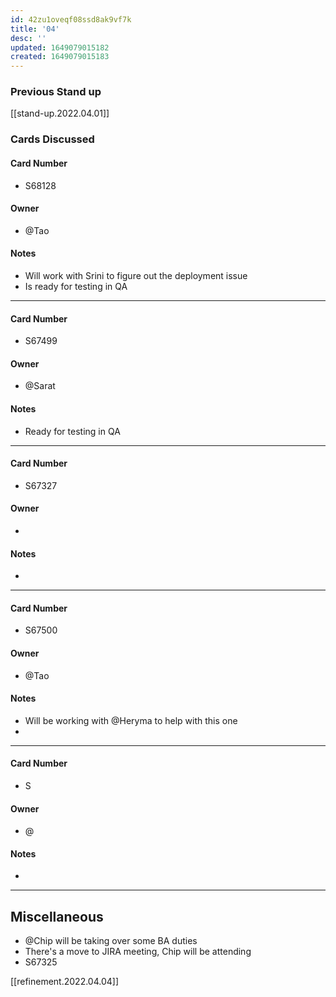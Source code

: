 ```yaml
---
id: 42zu1oveqf08ssd8ak9vf7k
title: '04'
desc: ''
updated: 1649079015182
created: 1649079015183
---
```


### Previous Stand up
[[stand-up.2022.04.01]]

### Cards Discussed
#### Card Number
- S68128
#### Owner
- @Tao 
#### Notes
- Will work with Srini to figure out the deployment issue
- Is ready for testing in QA 
---
#### Card Number
- S67499
#### Owner
- @Sarat 
#### Notes
- Ready for testing in QA 
---
#### Card Number
- S67327
#### Owner
-  
#### Notes
- 
---
#### Card Number
- S67500
#### Owner
- @Tao 
#### Notes
- Will be working with @Heryma to help with this one
- 
---
#### Card Number
- S
#### Owner
- @ 
#### Notes
-
---
## Miscellaneous
- @Chip will be taking over some BA duties 
- There's a move to JIRA meeting, Chip will be attending
- S67325

[[refinement.2022.04.04]]